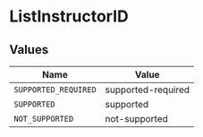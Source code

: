 # ListInstructorID


## Values

| Name                 | Value                |
| -------------------- | -------------------- |
| `SUPPORTED_REQUIRED` | supported-required   |
| `SUPPORTED`          | supported            |
| `NOT_SUPPORTED`      | not-supported        |